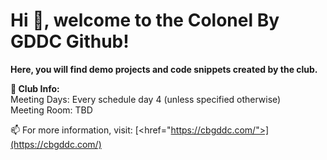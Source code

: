 # Hi 👋,  welcome to the Colonel By GDDC Github!

**Here, you will find demo projects and code snippets created by the club.** 

**🌱 Club Info:**
<br>
Meeting Days: Every schedule day 4 (unless specified otherwise)
<br>
Meeting Room: TBD

📫 For more information, visit: [<href="https://cbgddc.com/">](https://cbgddc.com/)


<!--
**ColonelByGDDC/ColonelByGDDC** is a ✨ _special_ ✨ repository because its `README.md` (this file) appears on your GitHub profile.

Here are some ideas to get you started:

- 🔭 I’m currently working on ...
- 🌱 I’m currently learning ...
- 👯 I’m looking to collaborate on ...
- 🤔 I’m looking for help with ...
- 💬 Ask me about ...
- 📫 How to reach me: ...
- 😄 Pronouns: ...
- ⚡ Fun fact: ...
-->
